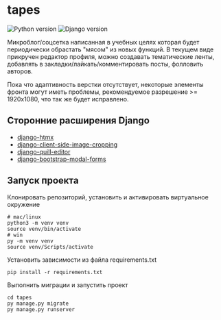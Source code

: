 # tapes
![Python version](https://img.shields.io/badge/python-3.7-yellow) ![Django version](https://img.shields.io/badge/django-3.2-orange)

Микроблог/соцсетка написанная в учебных целях которая будет периодически обрастать "мясом" из новых функций. В текущем виде прикручен редактор профиля, можно создавать тематические ленты, добавлять в закладки/лайкать/комментировать посты, фолловить авторов.

Пока что адаптивность верстки отсутствует, некоторые элементы фронта могут иметь проблемы, рекомендуемое разрешение >= 1920х1080, что так же будет исправлено.

## Сторонние расширения Django

- [django-htmx](https://github.com/adamchainz/django-htmx)
- [django-client-side-image-cropping](https://github.com/koendewit/django-client-side-image-cropping)
- [django-quill-editor](https://github.com/LeeHanYeong/django-quill-editor)
- [django-bootstrap-modal-forms](https://github.com/trco/django-bootstrap-modal-forms)

## Запуск проекта

Клонировать репозиторий, установить и активировать виртуальное окружение

```
# mac/linux
python3 -m venv venv
source venv/bin/activate 
# win
py -m venv venv
source venv/Scripts/activate 
``` 

Установить зависимости из файла requirements.txt

```
pip install -r requirements.txt
``` 

Выполнить миграции и запустить проект

```
cd tapes
py manage.py migrate
py manage.py runserver
``` 
